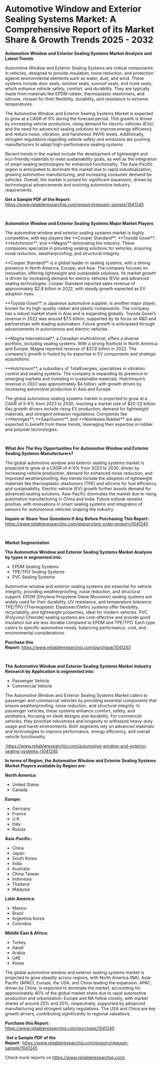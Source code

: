 <p><h1>Automotive Window and Exterior Sealing Systems Market: A Comprehensive Report of its Market Share & Growth Trends 2025 - 2032</h1></p><p><strong>Automotive Window and Exterior Sealing Systems Market Analysis and Latest Trends</strong></p>
<p><p>Automotive Window and Exterior Sealing Systems are critical components in vehicles, designed to provide insulation, noise reduction, and protection against environmental elements such as water, dust, and wind. These systems include door seals, window seals, sunroof seals, and trunk seals, which enhance vehicle safety, comfort, and durability. They are typically made from materials like EPDM rubber, thermoplastic elastomers, and silicone, chosen for their flexibility, durability, and resistance to extreme temperatures.</p><p>The Automotive Window and Exterior Sealing Systems Market is expected to grow at a CAGR of 9% during the forecast period. This growth is driven by increasing vehicle production, rising demand for electric vehicles (EVs), and the need for advanced sealing solutions to improve energy efficiency and reduce noise, vibration, and harshness (NVH) levels. Additionally, stringent regulations regarding vehicle safety and emissions are pushing manufacturers to adopt high-performance sealing systems.</p><p>Recent trends in the market include the development of lightweight and eco-friendly materials to meet sustainability goals, as well as the integration of smart sealing technologies for enhanced functionality. The Asia-Pacific region is anticipated to dominate the market due to rapid industrialization, growing automotive manufacturing, and increasing consumer demand for vehicles. Overall, the market is poised for significant expansion, driven by technological advancements and evolving automotive industry requirements.</p></p>
<p><strong>Get a Sample PDF of the Report:&nbsp;</strong> <a href="https://www.reliableresearchiq.com/enquiry/request-sample/1041245?utm_campaign=1837&utm_medium=2&utm_source=Github&utm_content=ia&utm_term=24012025&utm_id=automotive-window-and-exterior-sealing-systems">https://www.reliableresearchiq.com/enquiry/request-sample/1041245</a></p>
<p>&nbsp;</p>
<p><strong>Automotive Window and Exterior Sealing Systems Major Market Players</strong></p>
<p><p>The automotive window and exterior sealing systems market is highly competitive, with key players like **Cooper Standard**, **Toyoda Gosei**, **Hutchinson**, and **Magna** dominating the industry. These companies specialize in providing sealing solutions for vehicles, ensuring noise reduction, weatherproofing, and structural integrity.</p><p>**Cooper Standard** is a global leader in sealing systems, with a strong presence in North America, Europe, and Asia. The company focuses on innovation, offering lightweight and sustainable solutions. Its market growth is driven by increasing demand for electric vehicles (EVs) and advanced sealing technologies. Cooper Standard reported sales revenue of approximately $2.8 billion in 2022, with steady growth expected as EV adoption rises.</p><p>**Toyoda Gosei**, a Japanese automotive supplier, is another major player, known for its high-quality rubber and plastic components. The company has a robust market share in Asia and is expanding globally. Toyoda Gosei’s revenue in 2022 was around $7.5 billion, supported by its focus on R&D and partnerships with leading automakers. Future growth is anticipated through advancements in autonomous and electric vehicles.</p><p>**Magna International**, a Canadian multinational, offers a diverse portfolio, including sealing systems. With a strong foothold in North America and Europe, Magna reported revenue of $37.8 billion in 2022. The company’s growth is fueled by its expertise in EV components and strategic acquisitions.</p><p>**Hutchinson**, a subsidiary of TotalEnergies, specializes in vibration control and sealing systems. The company is expanding its presence in emerging markets and investing in sustainable materials. Hutchinson’s revenue in 2022 was approximately $4 billion, with growth driven by increasing automotive production in Asia and Europe.</p><p>The global automotive sealing systems market is projected to grow at a CAGR of 5-6% from 2023 to 2030, reaching a market size of $20-22 billion. Key growth drivers include rising EV production, demand for lightweight materials, and stringent emission regulations. Companies like **Henniges**, **SaarGummi**, and **Nishikawa Rubber** are also expected to benefit from these trends, leveraging their expertise in rubber and polymer technologies.</p></p>
<p>&nbsp;</p>
<p><strong>What Are The Key Opportunities For Automotive Window and Exterior Sealing Systems Manufacturers?</strong></p>
<p><p>The global automotive window and exterior sealing systems market is projected to grow at a CAGR of 4-6% from 2023 to 2030, driven by increasing vehicle production, demand for enhanced noise reduction, and improved weatherproofing. Key trends include the adoption of lightweight materials like thermoplastic elastomers (TPE) and silicone for fuel efficiency and sustainability. Electric vehicle (EV) growth further boosts demand for advanced sealing solutions. Asia-Pacific dominates the market due to rising automotive manufacturing in China and India. Future outlook remains positive, with innovations in smart sealing systems and integration of sensors for autonomous vehicles shaping the industry.</p></p>
<p><strong>Inquire or Share Your Questions If Any Before Purchasing This Report:</strong> <a href="https://www.reliableresearchiq.com/enquiry/pre-order-enquiry/1041245?utm_campaign=1837&utm_medium=2&utm_source=Github&utm_content=ia&utm_term=24012025&utm_id=automotive-window-and-exterior-sealing-systems">https://www.reliableresearchiq.com/enquiry/pre-order-enquiry/1041245</a></p>
<p>&nbsp;</p>
<p><strong>Market Segmentation</strong></p>
<p><strong>The Automotive Window and Exterior Sealing Systems Market Analysis by types is segmented into:</strong></p>
<p><ul><li>EPDM Sealing Systems</li><li>TPE/TPO Sealing Systems</li><li>PVC Sealing Systems</li></ul></p>
<p><p>Automotive window and exterior sealing systems are essential for vehicle integrity, providing weatherproofing, noise reduction, and structural support. EPDM (Ethylene Propylene Diene Monomer) sealing systems are widely used for their durability, UV resistance, and temperature tolerance. TPE/TPO (Thermoplastic Elastomer/Olefin) systems offer flexibility, recyclability, and lightweight properties, ideal for modern vehicles. PVC (Polyvinyl Chloride) sealing systems are cost-effective and provide good insulation but are less durable compared to EPDM and TPE/TPO. Each type caters to specific automotive needs, balancing performance, cost, and environmental considerations.</p></p>
<p><strong>Purchase this Report:&nbsp;</strong><a href="https://www.reliableresearchiq.com/purchase/1041245?utm_campaign=1837&utm_medium=2&utm_source=Github&utm_content=ia&utm_term=24012025&utm_id=automotive-window-and-exterior-sealing-systems">https://www.reliableresearchiq.com/purchase/1041245</a></p>
<p>&nbsp;</p>
<p><strong>The Automotive Window and Exterior Sealing Systems Market Industry Research by Application is segmented into:</strong></p>
<p><ul><li>Passenger Vehicle</li><li>Commercial Vehicle</li></ul></p>
<p><p>The Automotive Window and Exterior Sealing Systems Market caters to passenger and commercial vehicles by providing essential components that ensure weatherproofing, noise reduction, and structural integrity. In passenger vehicles, these systems enhance comfort, safety, and aesthetics, focusing on sleek designs and durability. For commercial vehicles, they prioritize robustness and longevity to withstand heavy-duty usage and harsh environments. Both segments rely on advanced materials and technologies to improve performance, energy efficiency, and overall vehicle functionality.</p></p>
<p><a href="https://www.reliableresearchiq.com/automotive-window-and-exterior-sealing-systems-r1041245?utm_campaign=1837&utm_medium=2&utm_source=Github&utm_content=ia&utm_term=24012025&utm_id=automotive-window-and-exterior-sealing-systems">&nbsp;https://www.reliableresearchiq.com/automotive-window-and-exterior-sealing-systems-r1041245</a></p>
<p><strong>In terms of Region, the Automotive Window and Exterior Sealing Systems Market Players available by Region are:</strong></p>
<p>
    <p> <strong> North America: </strong>
        <ul>
            <li>United States</li>
            <li>Canada</li>
        </ul>
        </p> 
    <p> <strong> Europe: </strong>
        <ul>
            <li>Germany</li>
            <li>France</li>
            <li>U.K.</li>
            <li>Italy</li>
            <li>Russia</li>
        </ul>
        </p> 
    <p> <strong> Asia-Pacific: </strong>
        <ul>
            <li>China</li>
            <li>Japan</li>
            <li>South Korea</li>
            <li>India</li>
            <li>Australia</li>
            <li>China Taiwan</li>
            <li>Indonesia</li>
            <li>Thailand</li>
            <li>Malaysia</li>
        </ul>
        </p> 
    <p> <strong> Latin America: </strong>
        <ul>
            <li>Mexico</li>
            <li>Brazil</li>
            <li>Argentina Korea</li>
            <li>Colombia</li>
        </ul>
        </p> 
    <p> <strong> Middle East & Africa: </strong>
        <ul>
            <li>Turkey</li>
            <li>Saudi</li>
            <li>Arabia</li>
            <li>UAE</li>
            <li>Korea</li>
        </ul>
    </p>
    </p>
<p><p>The global automotive window and exterior sealing systems market is projected to grow steadily across regions, with North America (NA), Asia-Pacific (APAC), Europe, the USA, and China leading the expansion. APAC, driven by China, is expected to dominate the market, accounting for approximately 40% of the global market share due to rapid automotive production and urbanization. Europe and NA follow closely, with market shares of around 25% and 20%, respectively, supported by advanced manufacturing and stringent safety regulations. The USA and China are key growth drivers, contributing significantly to regional valuations.</p></p>
<p><strong>Purchase this Report: </strong><a href="https://www.reliableresearchiq.com/purchase/1041245?utm_campaign=1837&utm_medium=2&utm_source=Github&utm_content=ia&utm_term=24012025&utm_id=automotive-window-and-exterior-sealing-systems">https://www.reliableresearchiq.com/purchase/1041245</a></p>
<p>&nbsp;<strong>Get a Sample PDF of the Report:&nbsp;&nbsp;</strong><a href="https://www.reliableresearchiq.com/enquiry/request-sample/1041245?utm_campaign=1837&utm_medium=2&utm_source=Github&utm_content=ia&utm_term=24012025&utm_id=automotive-window-and-exterior-sealing-systems">https://www.reliableresearchiq.com/enquiry/request-sample/1041245</a></p>
<p><strong></strong></p>
<p>Check more reports on <a href="https://www.reliableresearchiq.com/?utm_campaign=1837&utm_medium=2&utm_source=Github&utm_content=ia&utm_term=24012025&utm_id=automotive-window-and-exterior-sealing-systems">https://www.reliableresearchiq.com/</a></p>